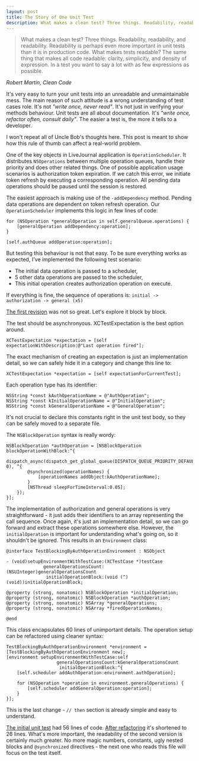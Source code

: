 ```yaml
---
layout: post
title: The Story of One Unit Test
description: What makes a clean test? Three things. Readability, readability, and readability.
---
```


> What makes a clean test? Three things. Readability, readability, and readability. Readability is perhaps even more important in unit tests than it is in production code. What makes tests readable? The same thing that makes all code readable: clarity, simplicity, and density of expression. In a test you want to say a lot with as few expressions as possible.

*Robert Martin, Clean Code*

It's very easy to turn your unit tests into an unreadable and unmaintainable mess. The main reason of such attitude is a wrong understanding of test cases role. It's not *"write once, never read"*. It's not just in verifying your methods behaviour. Unit tests are all about documentation. It's *"write once, refactor often, consult daily"*. The easier a test is, the more it tells to a developer.

<!--more-->

I won't repeat all of Uncle Bob's thoughts here. This post is meant to show how this rule of thumb can affect a real-world problem.

One of the key objects in LiveJournal application is `OperationScheduler`. It distributes `NSOperations` between multiple operation queues, handle their priority and does other related things. One of possible application usage scenarios is authorization token expiration. If we catch this error, we initiate token refresh by executing a corresponding operation. All pending data operations should be paused until the session is restored.

The easiest approach is making use of the `-addDependency` method. Pending data operations are dependent on token refresh operation. Our `OperationScheduler` implements this logic in few lines of code:

```objc
for (NSOperation *generalOperation in self.generalQueue.operations) {
    [generalOperation addDependency:operation];
}

[self.authQueue addOperation:operation];
```

But testing this behaviour is not that easy. To be sure everything works as expected, I've implemented the following test scenario:

- The initial data operation is passed to a scheduler,
- 5 other data operations are passed to the scheduler,
- This initial operation creates authorization operation on execute.

If everything is fine, the sequence of operations is: 
`initial -> authorization -> general (x5)`

[The first revision](https://gist.github.com/etolstoy/dd9552a247df0b327abc898ddb8be5ad#file-operationschedulertests-1-m) was not so great. Let's explore it block by block.

The test should be asynchronyous. XCTestExpectation is the best option around.

```objc
XCTestExpectation *expectation = [self expectationWithDescription:@"Last operation fired"];
```

The exact mechanism of creating an expectation is just an implementation detail, so we can safely hide it in a category and change this line to:

```objc
XCTestExpectation *expectation = [self expectationForCurrentTest];
```

Each operation type has its identifier:

```objc
NSString *const kAuthOperationName = @"AuthOperation";
NSString *const kInitialOperationName = @"InitialOperation";
NSString *const kGeneralOperationName = @"GeneralOperation";
```

It's not crucial to declare this constants right in the unit test body, so they can be safely moved to a separate file.

The `NSBlockOperation` syntax is really wordy:

```objc
NSBlockOperation *authOperation = [NSBlockOperation blockOperationWithBlock:^{
    dispatch_async(dispatch_get_global_queue(DISPATCH_QUEUE_PRIORITY_DEFAULT, 0), ^{
        @synchronized(operationNames) {
            [operationNames addObject:kAuthOperationName];
        }
        [NSThread sleepForTimeInterval:0.05];
    });
}];
```

The implementation of authorization and general operations is very straightforward - it just adds their identifiers to an array representing the call sequence. Once again, it's just an implementation detail, so we can go forward and extract these operations somewhere else. However, the `initialOperation` is important for understanding what's going on, so it shouldn't be ignored. This results in an `Environment` class:

```objc
@interface TestBlockingByAuthOperationEnvironment : NSObject

- (void)setupEnvironmentWithTestCase:(XCTestCase *)testCase
              generalOperationsCount:(NSUInteger)generalOperationsCount
               initialOperationBlock:(void (^)(void))initialOperationBlock;

@property (strong, nonatomic) NSBlockOperation *initialOperation;
@property (strong, nonatomic) NSBlockOperation *authOperation;
@property (strong, nonatomic) NSArray *generalOperations;
@property (strong, nonatomic) NSArray *firedOperationNames;

@end
```

This class encapsulates 60 lines of unimportant details. The operation setup can be refactored using cleaner syntax:

```objc
TestBlockingByAuthOperationEnvironment *environment = [TestBlockingByAuthOperationEnvironment new];
[environment setupEnvironmentWithTestCase:self
                   generalOperationsCount:kGeneralOperationsCount
                    initialOperationBlock:^{
    [self.scheduler addAuthOperation:environment.authOperation];

    for (NSOperation *operation in environment.generalOperations) {
        [self.scheduler addGeneralOperation:operation];
    }
}];
```

This is the last change - `// then` section is already simple and easy to understand.

[The initial unit test](https://gist.github.com/etolstoy/dd9552a247df0b327abc898ddb8be5ad#file-operationschedulertests-1-m) had 56 lines of code. [After refactoring](https://gist.github.com/etolstoy/dd9552a247df0b327abc898ddb8be5ad#file-operationschedulertests-2-m) it's shortened to 26 lines. What's more important, the readability of the second version is certainly much greater. No more magic numbers, constants, ugly nested blocks and `@synchronized` directives - the next one who reads this file will focus on the test itself.